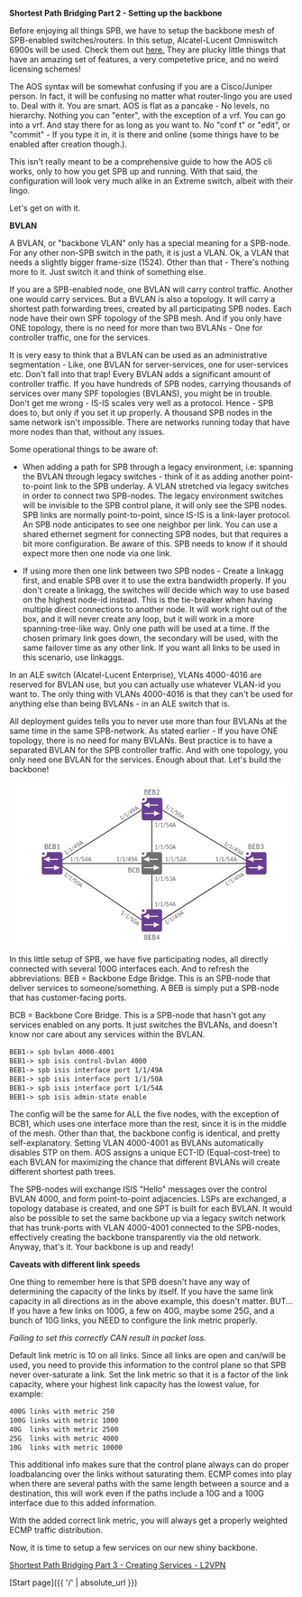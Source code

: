 **Shortest Path Bridging Part 2 - Setting up the backbone**

Before enjoying all things SPB, we have to setup the backbone mesh of SPB-enabled switches/routers. In this setup, Alcatel-Lucent Omniswitch 6900s will be used. Check them out [here.](https://www.al-enterprise.com/-/media/assets/internet/documents/omniswitch-6900-datasheet-en.pdf) They are plucky little things that have an amazing set of features, a very competetive price, and no weird licensing schemes!

The AOS syntax will be somewhat confusing if you are a Cisco/Juniper person. In fact, it will be confusing no matter what router-lingo you are used to. Deal with it. You are smart. AOS is flat as a pancake - No levels, no hierarchy. Nothing you can "enter", with the exception of a vrf. You can go into a vrf. And stay there for as long as you want to. No "conf t" or "edit", or "commit" - If you type it in, it is there and online (some things have to be enabled after creation though.). 

This isn't really meant to be a comprehensive guide to how the AOS cli works, only to how you get SPB up and running. With that said, the configuration will look very much alike in an Extreme switch, albeit with their lingo. 

Let's get on with it.

**BVLAN**

A BVLAN, or "backbone VLAN" only has a special meaning for a SPB-node. For any other non-SPB switch in the path, it is just a VLAN. Ok, a VLAN that needs a slightly bigger frame-size (1524). Other than that - There's nothing more to it. Just switch it and think of something else. 

If you are a SPB-enabled node, one BVLAN will carry control traffic. Another one would carry services. But a BVLAN is also a topology. It will carry a shortest path forwarding trees, created by all participating SPB nodes. Each node have their own SPF topology of the SPB mesh. And if you only have ONE topology, there is no need for more than two BVLANs - One for controller traffic, one for the services. 

It is very easy to think that a BVLAN can be used as an administrative segmentation - Like, one BVLAN for server-services, one for user-services etc. Don't fall into that trap! Every BVLAN adds a significant amount of controller traffic. If you have hundreds of SPB nodes, carrying thousands of services over many SPF topologies (BVLANS), you might be in trouble. Don't get me wrong - IS-IS scales very well as a protocol. Hence - SPB does to, but only if you set it up properly. A thousand SPB nodes in the same network isn't impossible. There are networks running today that have more nodes than that, without any issues. 

Some operational things to be aware of:

* When adding a path for SPB through a legacy environment, i.e: spanning the BVLAN through legacy switches - think of it as adding another point-to-point link to the SPB underlay. A VLAN stretched via legacy switches in order to connect two SPB-nodes. The legacy environment switches will be invisible to the SPB control plane, it will only see the SPB nodes. SPB links are normally point-to-point, since IS-IS is a link-layer protocol. An SPB node anticipates to see one neighbor per link. You can use a shared ethernet segment for connecting SPB nodes, but that requires a bit more configuration. Be aware of this. SPB needs to know if it should expect more then one node via one link.

* If using more then one link between two SPB nodes - Create a linkagg first, and enable SPB over it to use the extra bandwidth properly. If you don't create a linkagg, the switches will decide which way to use based on the highest node-id instead. This is the tie-breaker when having multiple direct connections to another node. It will work right out of the box, and it will never create any loop, but it will work in a more spanning-tree-like way. Only one path will be used at a time. If the chosen primary link goes down, the secondary will be used, with the same failover time as any other link. If you want all links to be used in this scenario, use linkaggs.

In an ALE switch (Alcatel-Lucent Enterprise), VLANs 4000-4016 are reserved for BVLAN use, but you can actually use whatever VLAN-id you want to. The only thing with VLANs 4000-4016 is that they can't be used for anything else than being BVLANs - in an ALE switch that is. 

All deployment guides tells you to never use more than four BVLANs at the same time in the same SPB-network. As stated earlier - If you have ONE topology, there is no need for many BVLANs. Best practice is to have a separated BVLAN for the SPB controller traffic. And with one topology, you only need one BVLAN for the services. Enough about that. Let's build the backbone!

![Topology](/SPB-topology.png)

In this little setup of SPB, we have five participating nodes, all directly connected with several 100G interfaces each. And to refresh the abbreviations: BEB = Backbone Edge Bridge. This is an SPB-node that deliver services to someone/something. A BEB is simply put a SPB-node that has customer-facing ports. 

BCB = Backbone Core Bridge. This is a SPB-node that hasn't got any services enabled on any ports. It just switches the BVLANs, and doesn't know nor care about any services within the BVLAN.

``` 
BEB1-> spb bvlan 4000-4001
BEB1-> spb isis control-bvlan 4000
BEB1-> spb isis interface port 1/1/49A
BEB1-> spb isis interface port 1/1/50A
BEB1-> spb isis interface port 1/1/54A
BEB1-> spb isis admin-state enable
```
The config will be the same for ALL the five nodes, with the exception of BCB1, which uses one interface more than the rest, since it is in the middle of the mesh. Other than that, the backbone config is identical, and pretty self-explanatory.
Setting VLAN 4000-4001 as BVLANs automatically disables STP on them. AOS assigns a unique ECT-ID (Equal-cost-tree) to each BVLAN for maximizing the chance that different BVLANs will create different shortest path trees. 

The SPB-nodes will exchange ISIS "Hello" messages over the control BVLAN 4000, and form point-to-point adjacencies. LSPs are exchanged, a topology database is created, and one SPT is built for each BVLAN. It would also be possible to set the same backbone up via a legacy switch network that has trunk-ports with VLAN 4000-4001 connected to the SPB-nodes, effectively creating the backbone transparently via the old network. Anyway, that's it. Your backbone is up and ready!

**Caveats with different link speeds**

One thing to remember here is that SPB doesn't have any way of determining the capacity of the links by itself. If you have the same link capacity in all directions as in the above example, this doesn't matter. BUT... If you have a few links on 100G, a few on 40G, maybe some 25G, and a bunch of 10G links, you NEED to configure the link metric properly.

*Failing to set this correctly CAN result in packet loss.*

Default link metric is 10 on all links. Since all links are open and can/will be used, you need to provide this information to the control plane so that SPB never over-saturate a link. Set the link metric so that it is a factor of the link capacity, where your highest link capacity has the lowest value, for example: 

```
400G links with metric 250
100G links with metric 1000
40G  links with metric 2500
25G  links with metric 4000
10G  links with metric 10000
```

This additional info makes sure that the control plane always can do proper loadbalancing over the links without saturating them. ECMP comes into play when there are several paths with the same length between a source and a destination, this will work even if the paths include a 10G and a 100G interface due to this added information. 

With the added correct link metric, you will always get a properly weighted ECMP traffic distribution. 

Now, it is time to setup a few services on our new shiny backbone.

[Shortest Path Bridging Part 3 - Creating Services - L2VPN](https://networkundertaker.com/2023/04/11/Shortest-Path-Bridging-part-3.html)

[Start page]({{ '/' | absolute_url }})
